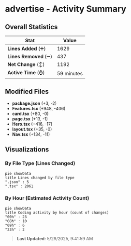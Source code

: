 # advertise - Activity Summary 

## Overall Statistics

| Stat                   | Value                                                             |
| ---------------------- | ----------------------------------------------------------------- |
| **Lines Added** (➕)   | 1629                                          |
| **Lines Removed** (➖) | 437                                        |
| **Net Change** (↕)    | 1192                |
| **Active Time** (⌚)   | 59 minutes |


## Modified Files
- **package.json** (+3, -2)
- **Features.tsx** (+948, -406)
- **card.tsx** (+80, -0)
- **page.tsx** (+13, -1)
- **Hero.tsx** (+416, -17)
- **layout.tsx** (+35, -0)
- **Nav.tsx** (+134, -11)

## Visualizations

### By File Type (Lines Changed)

```mermaid
pie showData
title Lines changed by file type
".json" : 5
".tsx" : 2061
```

### By Hour (Estimated Activity Count)

```mermaid
pie showData
title Coding activity by hour (count of changes)
"00h" : 23
"08h" : 10
"09h" : 6
"23h" : 2
```


> **Last Updated:** 5/29/2025, 9:41:59 AM